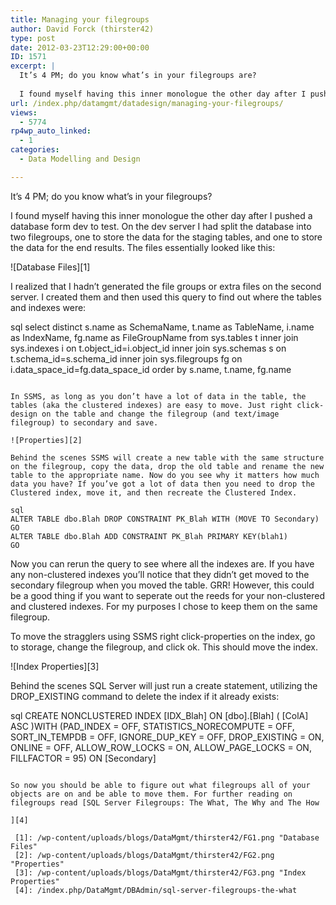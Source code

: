 ```yaml
---
title: Managing your filegroups
author: David Forck (thirster42)
type: post
date: 2012-03-23T12:29:00+00:00
ID: 1571
excerpt: |
  It’s 4 PM; do you know what’s in your filegroups are?
  
  I found myself having this inner monologue the other day after I pushed a database form dev to test.  On the dev server I had split the database into two filegroups, one to store the data for the&hellip;
url: /index.php/datamgmt/datadesign/managing-your-filegroups/
views:
  - 5774
rp4wp_auto_linked:
  - 1
categories:
  - Data Modelling and Design

---
```

It’s 4 PM; do you know what&#8217;s in your filegroups?

I found myself having this inner monologue the other day after I pushed a database form dev to test. On the dev server I had split the database into two filegroups, one to store the data for the staging tables, and one to store the data for the end results. The files essentially looked like this:

![Database Files][1]

I realized that I hadn’t generated the file groups or extra files on the second server. I created them and then used this query to find out where the tables and indexes were:

sql
select distinct
	s.name as SchemaName,
	t.name as TableName,
	i.name as IndexName,
	fg.name as FileGroupName
from sys.tables t
	inner join sys.indexes i
		on t.object_id=i.object_id
	inner join sys.schemas s
		on t.schema_id=s.schema_id
	inner join sys.filegroups fg
		on i.data_space_id=fg.data_space_id
order by s.name, t.name, fg.name
```

In SSMS, as long as you don’t have a lot of data in the table, the tables (aka the clustered indexes) are easy to move. Just right click- design on the table and change the filegroup (and text/image filegroup) to secondary and save. 

![Properties][2]

Behind the scenes SSMS will create a new table with the same structure on the filegroup, copy the data, drop the old table and rename the new table to the appropriate name. Now do you see why it matters how much data you have? If you’ve got a lot of data then you need to drop the Clustered index, move it, and then recreate the Clustered Index.

sql
ALTER TABLE dbo.Blah DROP CONSTRAINT PK_Blah WITH (MOVE TO Secondary)
GO
ALTER TABLE dbo.Blah ADD CONSTRAINT PK_Blah PRIMARY KEY(blah1)
GO
```

Now you can rerun the query to see where all the indexes are. If you have any non-clustered indexes you’ll notice that they didn’t get moved to the secondary filegroup when you moved the table. GRR! However, this could be a good thing if you want to seperate out the reeds for your non-clustered and clustered indexes. For my purposes I chose to keep them on the same filegroup.

To move the stragglers using SSMS right click-properties on the index, go to storage, change the filegroup, and click ok. This should move the index.

![Index Properties][3]

Behind the scenes SQL Server will just run a create statement, utilizing the DROP_EXISTING command to delete the index if it already exists:

sql
CREATE NONCLUSTERED INDEX [IDX_Blah] ON [dbo].[Blah] 
(
	[ColA] ASC
)WITH (PAD_INDEX  = OFF, STATISTICS_NORECOMPUTE  = OFF, SORT_IN_TEMPDB = OFF, IGNORE_DUP_KEY = OFF, DROP_EXISTING = ON, ONLINE = OFF, ALLOW_ROW_LOCKS  = ON, ALLOW_PAGE_LOCKS  = ON, FILLFACTOR = 95) ON [Secondary]
```

So now you should be able to figure out what filegroups all of your objects are on and be able to move them. For further reading on filegroups read [SQL Server Filegroups: The What, The Why and The How
  
][4]

 [1]: /wp-content/uploads/blogs/DataMgmt/thirster42/FG1.png "Database Files"
 [2]: /wp-content/uploads/blogs/DataMgmt/thirster42/FG2.png "Properties"
 [3]: /wp-content/uploads/blogs/DataMgmt/thirster42/FG3.png "Index Properties"
 [4]: /index.php/DataMgmt/DBAdmin/sql-server-filegroups-the-what